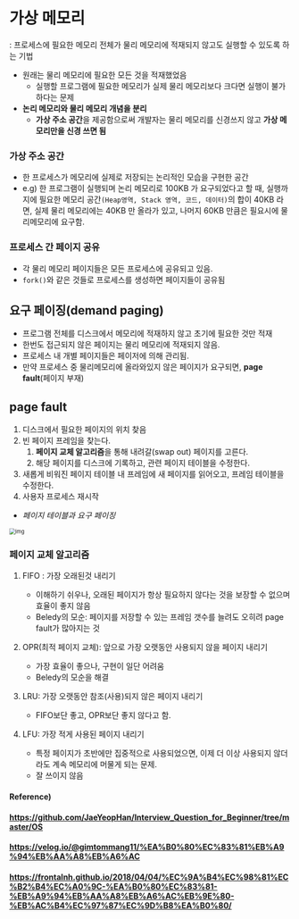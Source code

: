 # 가상 메모리

: 프로세스에 필요한 메모리 전체가 물리 메모리에 적재되지 않고도 실행할 수 있도록 하는 기법

* 원래는 물리 메모리에 필요한 모든 것을 적재했었음
  * 실행할 프로그램에 필요한 메모리가 실제 물리 메모리보다 크다면 실행이 불가하다는 문제
* **논리 메모리와 물리 메모리 개념을 분리**
  * **가상 주소 공간**을 제공함으로써 개발자는 물리 메모리를 신경쓰지 않고 **가상 메모리만을 신경 쓰면 됨**



### 가상 주소 공간

* 한 프로세스가 메모리에 실제로 저장되는 논리적인 모습을 구현한 공간
* e.g) 한 프로그램이 실행되며 논리 메모리로 100KB 가 요구되었다고 할 때, 실행까지에 필요한 메모리 공간`(Heap영역, Stack 영역, 코드, 데이터)`의 합이 40KB 라면, 실제 물리 메모리에는 40KB 만 올라가 있고, 나머지 60KB 만큼은 필요시에 물리메모리에 요구함.



### 프로세스 간 페이지 공유

* 각 물리 메모리 페이지들은 모든 프로세스에 공유되고 있음.
* `fork()`와 같은 것들로 프로세스를 생성하면 페이지들이 공유됨



## 요구 페이징(demand paging)

* 프로그램 전체를 디스크에서 메모리에 적재하지 않고 초기에 필요한 것만 적재
* 한번도 접근되지 않은 페이지는 물리 메모리에 적재되지 않음.
* 프로세스 내 개별 페이지들은 페이저에 의해 관리됨.
* 만약 프로세스 중 물리메모리에 올라와있지 않은 페이지가 요구되면, **page fault**(페이지 부재)



## page fault

1. 디스크에서 필요한 페이지의 위치 찾음
2. 빈 페이지 프레임을 찾는다.
   1. **페이지 교체 알고리즘**을 통해 내려갈(swap out) 페이지를 고른다.
   2. 해당 페이지를 디스크에 기록하고, 관련 페이지 테이블을 수정한다.
3. 새롭게 비워진 페이지 테이블 내 프레임에 새 페이지를 읽어오고, 프레임 테이블을 수정한다.
4. 사용자 프로세스 재시작



* *페이지 테이블과 요구 페이징*

<img src="https://media.vlpt.us/images/gimtommang11/post/2d82d84f-9878-4da4-b564-c78d9f47f838/demend_paging.png" alt="img" style="zoom: 67%;" /> 



### 페이지 교체 알고리즘

1. FIFO : 가장 오래된것 내리기

   * 이해하기 쉬우나, 오래된 페이지가 항상 필요하지 않다는 것을 보장할 수 없으며 효율이 좋지 않음
   * Beledy의 모순: 페이지를 저장할 수 있는 프레임 갯수를 늘려도 오히려 page fault가 많아지는 것

   

2. OPR(최적 페이지 교체): 앞으로 가장 오랫동안 사용되지 않을 페이지 내리기

   * 가장 효율이 좋으나, 구현이 일단 어려움
   * Beledy의 모순을 해결

   

3. LRU: 가장 오랫동안 참조(사용)되지 않은 페이지 내리기

   * FIFO보단 좋고, OPR보단 좋지 않다고 함.

   

4. LFU: 가장 적게 사용된 페이지 내리기

   * 특정 페이지가 초반에만 집중적으로 사용되었으면, 이제 더 이상 사용되지 않더라도 계속 메모리에 머물게 되는 문제.
   * 잘 쓰이지 않음



#### Reference)

#### https://github.com/JaeYeopHan/Interview_Question_for_Beginner/tree/master/OS

#### https://velog.io/@gimtommang11/%EA%B0%80%EC%83%81%EB%A9%94%EB%AA%A8%EB%A6%AC

#### https://frontalnh.github.io/2018/04/04/%EC%9A%B4%EC%98%81%EC%B2%B4%EC%A0%9C-%EA%B0%80%EC%83%81-%EB%A9%94%EB%AA%A8%EB%A6%AC%EB%9E%80-%EB%AC%B4%EC%97%87%EC%9D%B8%EA%B0%80/